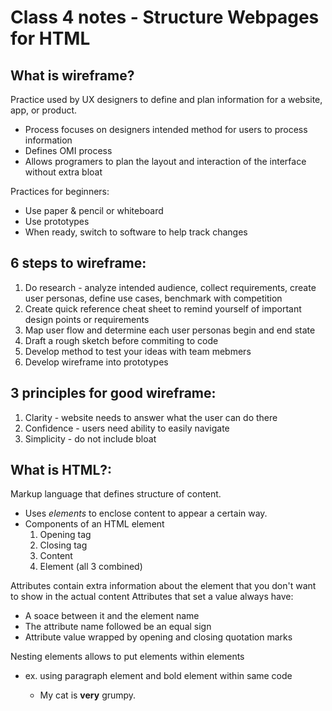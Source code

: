 # Class 4 notes - Structure Webpages for HTML

## What is wireframe?

Practice used by UX designers to define and plan information for a website, app, or product.
- Process focuses on designers intended method for users to process information
- Defines OMI process
- Allows programers to plan the layout and interaction of the interface without extra bloat

Practices for beginners:
- Use paper & pencil or whiteboard 
- Use prototypes
- When ready, switch to software to help track changes

## 6 steps to wireframe:

1. Do research - analyze intended audience, collect requirements, create user personas, define use cases, benchmark with competition
2. Create quick reference cheat sheet to remind yourself of important design points or requirements
3. Map user flow and determine each user personas begin and end state
4. Draft a rough sketch before commiting to code
5. Develop method to test your ideas with team mebmers
6. Develop wireframe into prototypes

## 3 principles for good wireframe:

1. Clarity - website needs to answer what the user can do there
2. Confidence - users need ability to easily navigate
3. Simplicity - do not include bloat

## What is HTML?:

Markup language that defines structure of content.
- Uses <i>elements</i> to enclose content to appear a certain way.
- Components of an HTML element
    1. Opening tag
    2. Closing tag
    3. Content
    4. Element (all 3 combined)

Attributes contain extra information about the element that you don't want to show in the actual content
Attributes that set a value always have:
- A soace between it and the element name
- The attribute name followed be an equal sign
- Attribute value wrapped by opening and closing quotation marks

Nesting elements allows to put elements within elements
- ex. using paragraph element and bold element within same code
    - <p>My cat is <strong>very</strong> grumpy.</p>
    
